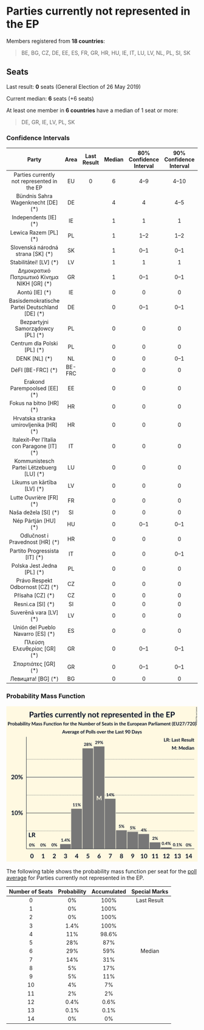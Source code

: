 # Parties currently not represented in the EP

Members registered from **18 countries**:

> BE, BG, CZ, DE, EE, ES, FR, GR, HR, HU, IE, IT, LU, LV, NL, PL, SI, SK

## Seats

Last result: **0** seats (General Election of 26 May 2019)

Current median: **6** seats (+6 seats)

At least one member in **6 countries** have a median of 1 seat or more:

> DE, GR, IE, LV, PL, SK

### Confidence Intervals

| Party | Area | Last Result | Median | 80% Confidence Interval | 90% Confidence Interval | 95% Confidence Interval | 99% Confidence Interval |
|:-----:|:----:|:-----------:|:------:|:-----------------------:|:-----------------------:|:-----------------------:|:-----------------------:|
| Parties currently not represented in the EP | EU | 0 | 6 | 4–9 | 4–10 | 4–10 | 3–12 |
| Bündnis Sahra Wagenknecht [DE] (*) | DE | | 4 | 4 | 4–5 | 4–5 | 3–5 |
| Independents [IE] (*) | IE | | 1 | 1 | 1 | 1–2 | 1–2 |
| Lewica Razem [PL] (*) | PL | | 1 | 1–2 | 1–2 | 1–2 | 0–2 |
| Slovenská národná strana [SK] (*) | SK | | 1 | 0–1 | 0–1 | 0–1 | 0–1 |
| Stabilitātei! [LV] (*) | LV | | 1 | 1 | 1 | 1 | 1 |
| Δημοκρατικό Πατριωτικό Κίνημα ΝΙΚΗ [GR] (*) | GR | | 1 | 0–1 | 0–1 | 0–1 | 0–1 |
| Aontú [IE] (*) | IE | | 0 | 0 | 0 | 0 | 0 |
| Basisdemokratische Partei Deutschland [DE] (*) | DE | | 0 | 0–1 | 0–1 | 0–1 | 0–1 |
| Bezpartyjni Samorządowcy [PL] (*) | PL | | 0 | 0 | 0 | 0 | 0 |
| Centrum dla Polski [PL] (*) | PL | | 0 | 0 | 0 | 0–1 | 0–1 |
| DENK [NL] (*) | NL | | 0 | 0 | 0–1 | 0–1 | 0–1 |
| DéFI [BE-FRC] (*) | BE-FRC | | 0 | 0 | 0 | 0 | 0 |
| Erakond Parempoolsed [EE] (*) | EE | | 0 | 0 | 0 | 0 | 0 |
| Fokus na bitno [HR] (*) | HR | | 0 | 0 | 0 | 0 | 0 |
| Hrvatska stranka umirovljenika [HR] (*) | HR | | 0 | 0 | 0 | 0 | 0 |
| Italexit–Per l’Italia con Paragone [IT] (*) | IT | | 0 | 0 | 0 | 0 | 0–3 |
| Kommunistesch Partei Lëtzebuerg [LU] (*) | LU | | 0 | 0 | 0 | 0 | 0 |
| Likums un kārtība [LV] (*) | LV | | 0 | 0 | 0 | 0 | 0 |
| Lutte Ouvrière [FR] (*) | FR | | 0 | 0 | 0 | 0 | 0 |
| Naša dežela [SI] (*) | SI | | 0 | 0 | 0 | 0 | 0 |
| Nép Pártján [HU] (*) | HU | | 0 | 0–1 | 0–1 | 0–1 | 0–1 |
| Odlučnost i Pravednost [HR] (*) | HR | | 0 | 0 | 0 | 0 | 0 |
| Partito Progressista [IT] (*) | IT | | 0 | 0 | 0–1 | 0–1 | 0–1 |
| Polska Jest Jedna [PL] (*) | PL | | 0 | 0 | 0 | 0 | 0 |
| Právo Respekt Odbornost [CZ] (*) | CZ | | 0 | 0 | 0 | 0 | 0 |
| Přísaha [CZ] (*) | CZ | | 0 | 0 | 0 | 0 | 0 |
| Resni.ca [SI] (*) | SI | | 0 | 0 | 0 | 0 | 0 |
| Suverēnā vara [LV] (*) | LV | | 0 | 0 | 0 | 0 | 0 |
| Unión del Pueblo Navarro [ES] (*) | ES | | 0 | 0 | 0 | 0 | 0 |
| Πλεύση Ελευθερίας [GR] (*) | GR | | 0 | 0–1 | 0–1 | 0–1 | 0–1 |
| Σπαρτιάτες [GR] (*) | GR | | 0 | 0–1 | 0–1 | 0–1 | 0–1 |
| Левицата! [BG] (*) | BG | | 0 | 0 | 0 | 0–1 | 0–1 |

### Probability Mass Function

![Graph with seats probability mass function not yet produced](average-2024-01-31-seats-pmf-partiescurrentlynotrepresentedintheep.png "Seats Probability Mass Function")

The following table shows the probability mass function per seat for the [poll average](average-2024-01-31.html) for Parties currently not represented in the EP.

| Number of Seats | Probability | Accumulated | Special Marks |
|:---------------:|:-----------:|:-----------:|:-------------:|
| 0 | 0% | 100% | Last Result |
| 1 | 0% | 100% |  |
| 2 | 0% | 100% |  |
| 3 | 1.4% | 100% |  |
| 4 | 11% | 98.6% |  |
| 5 | 28% | 87% |  |
| 6 | 29% | 59% | Median |
| 7 | 14% | 31% |  |
| 8 | 5% | 17% |  |
| 9 | 5% | 11% |  |
| 10 | 4% | 7% |  |
| 11 | 2% | 2% |  |
| 12 | 0.4% | 0.6% |  |
| 13 | 0.1% | 0.1% |  |
| 14 | 0% | 0% |  |



